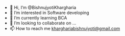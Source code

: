 - 👋 Hi, I’m @BishnujyotiKhargharia
- 👀 I’m interested in Software developing
- 🌱 I’m currently learning BCA
- 💞️ I’m looking to collaborate on ...
- 📫 How to reach me kharghariabishnujyoti@gmail.com

<!---
BishnujyotiKhargharia/BishnujyotiKhargharia is a ✨ special ✨ repository because its `README.md` (this file) appears on your GitHub profile.
You can click the Preview link to take a look at your changes.
--->
